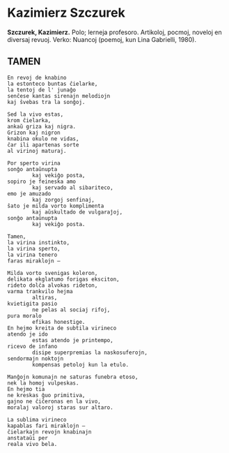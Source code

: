 # Kazimierz Szczurek
**Szczurek, Kazimierz.** Polo; lerneja profesoro. Artikoloj, pocmoj, noveloj en diversaj revuoj. Verko: Nuancoj (poemoj, kun Lina Gabrielli, 1980).

## TAMEN

    En revoj de knabino
    la estonteco buntas ĉielarke,
    la tentoj de l' junaĝo
    senĉese kantas sirenajn melodiojn
    kaj ŝvebas tra la sonĝoj.

    Sed la vivo estas,
    krom ĉielarka,
    ankaŭ griza kaj nigra.
    Grizon kaj nigron
    knabina okulo ne vidas,
    ĉar ili apartenas sorte
    al virinoj maturaj.

    Por sperto virina
    sonĝo antaŭnupta
            kaj vekiĝo posta,
    sopiro je feineska amo
            kaj servado al sibariteco,
    emo je amuzado
            kaj zorgoj senfinaj,
    ŝato je milda vorto komplimenta
            kaj aŭskultado de vulgaraĵoj,
    sonĝo antaŭnupta
            kaj vekiĝo posta.

    Tamen,
    la virina instinkto,
    la virina sperto,
    la virina tenero
    faras miraklojn —

    Milda vorto svenigas koleron,
    delikata ekglatumo forigas eksciton,
    rideto dolĉa alvokas rideton,
    varma trankvilo hejma
            altiras,
    kvietigita pasio
            ne pelas al sociaj rifoj,
    pura moralo
            efikas honestige.
    En hejmo kreita de subtila virineco
    atendo je ido
            estas atendo je printempo,
    ricevo de infano
            disipe superpremias la naskosuferojn,
    sendormajn noktojn
            kompensas petoloj kun la etulo.

    Manĝojn komunajn ne saturas funebra etoso,
    nek la homoj vulpeskas.
    En hejmo tia
    ne kreskas ĝuo primitiva,
    gajno ne ĉiĉeronas en la vivo,
    moralaj valoroj staras sur altaro.

    La sublima virineco
    kapablas fari miraklojn —
    ĉielarkajn revojn knabinajn
    anstataŭi per
    reala vivo bela.
